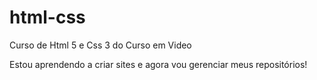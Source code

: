 # html-css
 Curso de Html 5 e Css 3 do Curso em Video

 Estou aprendendo a criar sites e agora vou gerenciar meus repositórios!
